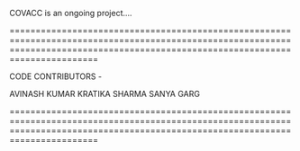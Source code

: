 COVACC is an ongoing project....

===================================================================================================================================================================================

CODE CONTRIBUTORS - 

AVINASH KUMAR
KRATIKA SHARMA
SANYA GARG

===================================================================================================================================================================================
